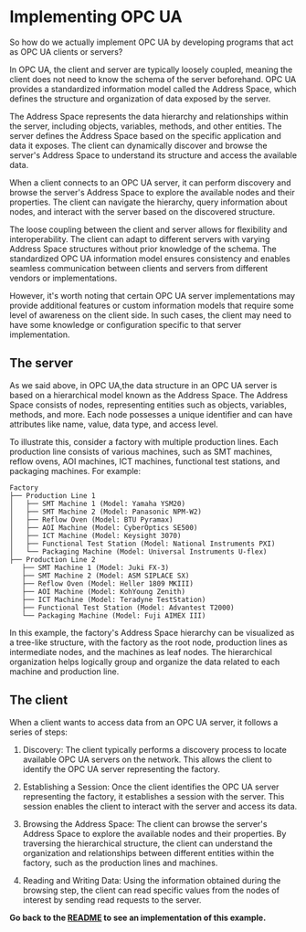 # Implementing OPC UA

So how do we actually implement OPC UA by developing programs that act as OPC UA clients or servers?

In OPC UA, the client and server are typically loosely coupled, meaning the client does not need to know the schema of the server beforehand. OPC UA provides a standardized information model called the Address Space, which defines the structure and organization of data exposed by the server.

The Address Space represents the data hierarchy and relationships within the server, including objects, variables, methods, and other entities. The server defines the Address Space based on the specific application and data it exposes. The client can dynamically discover and browse the server's Address Space to understand its structure and access the available data.

When a client connects to an OPC UA server, it can perform discovery and browse the server's Address Space to explore the available nodes and their properties. The client can navigate the hierarchy, query information about nodes, and interact with the server based on the discovered structure.

The loose coupling between the client and server allows for flexibility and interoperability. The client can adapt to different servers with varying Address Space structures without prior knowledge of the schema. The standardized OPC UA information model ensures consistency and enables seamless communication between clients and servers from different vendors or implementations.

However, it's worth noting that certain OPC UA server implementations may provide additional features or custom information models that require some level of awareness on the client side. In such cases, the client may need to have some knowledge or configuration specific to that server implementation.

## The server

As we said above, in OPC UA,the data structure in an OPC UA server is based on a hierarchical model known as the Address Space. The Address Space consists of nodes, representing entities such as objects, variables, methods, and more. Each node possesses a unique identifier and can have attributes like name, value, data type, and access level.

To illustrate this, consider a factory with multiple production lines. Each production line consists of various machines, such as SMT machines, reflow ovens, AOI machines, ICT machines, functional test stations, and packaging machines. For example:

```
Factory
├── Production Line 1
│   ├── SMT Machine 1 (Model: Yamaha YSM20)
│   ├── SMT Machine 2 (Model: Panasonic NPM-W2)
│   ├── Reflow Oven (Model: BTU Pyramax)
│   ├── AOI Machine (Model: CyberOptics SE500)
│   ├── ICT Machine (Model: Keysight 3070)
│   ├── Functional Test Station (Model: National Instruments PXI)
│   └── Packaging Machine (Model: Universal Instruments U-flex)
├── Production Line 2
   ├── SMT Machine 1 (Model: Juki FX-3)
   ├── SMT Machine 2 (Model: ASM SIPLACE SX)
   ├── Reflow Oven (Model: Heller 1809 MKIII)
   ├── AOI Machine (Model: KohYoung Zenith)
   ├── ICT Machine (Model: Teradyne TestStation)
   ├── Functional Test Station (Model: Advantest T2000)
   └── Packaging Machine (Model: Fuji AIMEX III)
```

In this example, the factory's Address Space hierarchy can be visualized as a tree-like structure, with the factory as the root node, production lines as intermediate nodes, and the machines as leaf nodes. The hierarchical organization helps logically group and organize the data related to each machine and production line.

## The client

When a client wants to access data from an OPC UA server, it follows a series of steps:

1. Discovery: The client typically performs a discovery process to locate available OPC UA servers on the network. This allows the client to identify the OPC UA server representing the factory.

2. Establishing a Session: Once the client identifies the OPC UA server representing the factory, it establishes a session with the server. This session enables the client to interact with the server and access its data.

3. Browsing the Address Space: The client can browse the server's Address Space to explore the available nodes and their properties. By traversing the hierarchical structure, the client can understand the organization and relationships between different entities within the factory, such as the production lines and machines.

4. Reading and Writing Data: Using the information obtained during the browsing step, the client can read specific values from the nodes of interest by sending read requests to the server.

**Go back to the [README](../README.md) to see an implementation of this example.**
